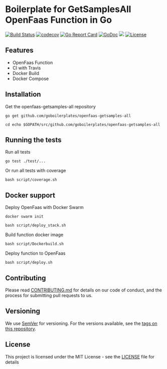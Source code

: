 # Boilerplate for GetSamplesAll OpenFaas Function in Go
[![Build Status](https://travis-ci.org/goboilerplates/openfaas-getsamples-all.svg?branch=master)](https://travis-ci.org/goboilerplates/openfaas-getsamples-all)
[![codecov](https://codecov.io/gh/goboilerplates/openfaas-getsamples-all/branch/master/graph/badge.svg)](https://codecov.io/gh/goboilerplates/openfaas-getsamples-all)
[![Go Report Card](https://goreportcard.com/badge/github.com/goboilerplates/openfaas-getsamples-all)](https://goreportcard.com/report/github.com/goboilerplates/openfaas-getsamples-all)
[![GoDoc](https://godoc.org/github.com/goboilerplates/openfaas-getsamples-all?status.svg)](https://godoc.org/github.com/goboilerplates/openfaas-getsamples-all)
[![](https://images.microbadger.com/badges/image/goboilerplates/openfaas-getsamples-all.svg)](https://microbadger.com/images/goboilerplates/openfaas-getsamples-all)
[![License](https://img.shields.io/badge/license-MIT-blue.svg)](https://github.com/goboilerplates/openfaas-getsamples-all/blob/master/LICENSE)

## Features
- OpenFaas Function
- CI with Travis
- Docker Build
- Docker Compose

## Installation

Get the openfaas-getsamples-all repository

```
go get github.com/goboilerplates/openfaas-getsamples-all

cd echo $GOPATH/src/github.com/goboilerplates/openfaas-getsamples-all
```
## Running the tests

Run all tests

```
go test ./test/...
```

Or run all tests with coverage

```
bash script/coverage.sh
```

## Docker support 

Deploy OpenFaas with Docker Swarm

```
docker swarm init

bash script/deploy_stack.sh
```

Build function docker image

```
bash script/Dockerbuild.sh
```

Deploy function to OpenFaas

```
bash script/deploy.sh
```

## Contributing

Please read [CONTRIBUTING.md](CONTRIBUTING.md) for details on our code of conduct, and the process for submitting pull requests to us.

## Versioning

We use [SemVer](http://semver.org/) for versioning. For the versions available, see the [tags on this repository](https://github.com/goboilerplates/openfaas-getsamples-all/tags). 

## License

This project is licensed under the MIT License - see the [LICENSE](LICENSE) file for details